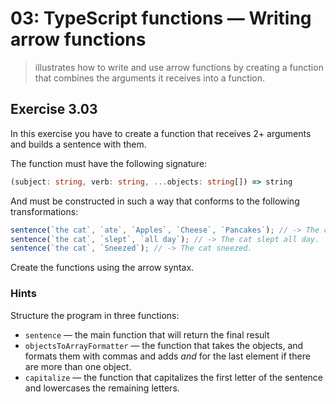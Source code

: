 # 03: TypeScript functions &mdash; Writing arrow functions
> illustrates how to write and use arrow functions by creating a function that combines the arguments it receives into a function.

## Exercise 3.03

In this exercise you have to create a function that receives 2+ arguments and builds a sentence with them.

The function must have the following signature:

```typescript
(subject: string, verb: string, ...objects: string[]) => string
```

And must be constructed in such a way that conforms to the following transformations:

```typescript
sentence(`the cat`, `ate`, `Apples`, `Cheese`, `Pancakes`); // -> The cat ate apples, cheese, and pancakes.
sentence(`the cat`, `slept`, `all day`); // -> The cat slept all day.
sentence(`the cat`, `Sneezed`); // -> The cat sneezed.
```

Create the functions using the arrow syntax.

### Hints

Structure the program in three functions:
  + `sentence` &mdash; the main function that will return the final result
  + `objectsToArrayFormatter` &mdash; the function that takes the objects, and formats them with commas and adds *and* for the last element if there are more than one object.
  + `capitalize` &mdash; the function that capitalizes the first letter of the sentence and lowercases the remaining letters.